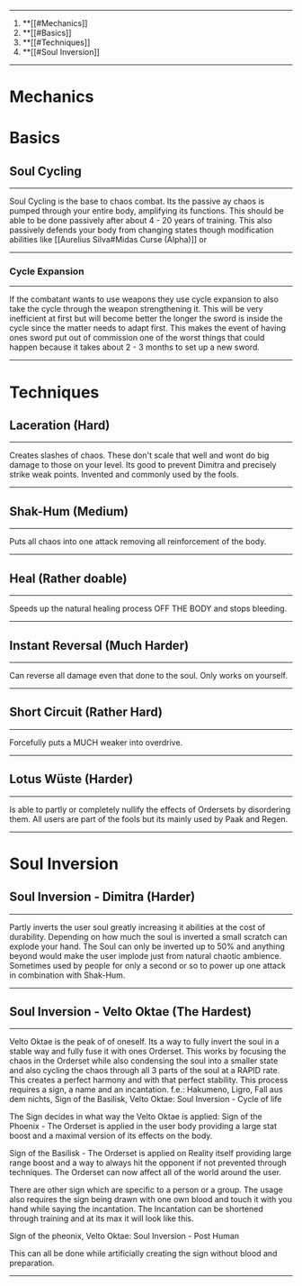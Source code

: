 ___
1. **[[#Mechanics]]
2. **[[#Basics]]
3. **[[#Techniques]]
4. **[[#Soul Inversion]]
___

# Mechanics



# Basics
## Soul Cycling
___
Soul Cycling is the base to chaos combat. Its the passive ay chaos is pumped through your entire body, amplifying its functions. 
This should be able to be done passively after about 4 - 20 years of training.
This also passively defends your body from changing states though modification abilities like [[Aurelius Silva#Midas Curse (Alpha)]] or
___
### Cycle Expansion 
___
If the combatant wants to use weapons they use cycle expansion to also take the cycle through the weapon strengthening it.
This will be very inefficient at first but will become better the longer the sword is inside the cycle since the matter needs to adapt first.
This makes the event of having ones sword put out of commission one of the worst things that could happen because it takes about 2 - 3 months to set up a new sword.
___


# Techniques

## Laceration (Hard)
___
Creates slashes of chaos. These don't scale that well and wont do big damage to those on your level. Its good to prevent Dimitra and precisely strike weak points.
Invented and commonly used by the fools.
___
## Shak-Hum (Medium)
___
Puts all chaos into one attack removing all reinforcement of the body.
___
## Heal (Rather doable)
___
Speeds up the natural healing process OFF THE BODY and stops bleeding.
___
## Instant Reversal (Much Harder)
___
Can reverse all damage even that done to the soul.
Only works on yourself.
___
## Short Circuit (Rather Hard)
___
Forcefully puts a MUCH weaker into overdrive.
___
## Lotus Wüste (Harder)
___
Is able to partly or completely nullify the effects of Ordersets by disordering them.
All users are part of the fools but its mainly used by Paak and Regen.
___

# Soul Inversion
## Soul Inversion - Dimitra (Harder)
___
Partly inverts the user soul greatly increasing it abilities at the cost of durability.
Depending on how much the soul is inverted a small scratch can explode your hand.
The Soul can only be inverted up to 50% and anything beyond would make the user implode just from natural chaotic ambience.
Sometimes used by people for only a second or so to power up one attack in combination with Shak-Hum.
___
## Soul Inversion - Velto Oktae (The Hardest)
___
Velto Oktae is the peak of of oneself. Its a way to fully invert the soul in a stable way and fully fuse it with ones Orderset. This works by focusing the chaos in the Orderset while also condensing the soul into a smaller state and also cycling the chaos through all 3 parts of the soul at a RAPID rate. This creates a perfect harmony and with that perfect stability.
This process requires a sign, a name and an incantation.
f.e.:
Hakumeno, Ligro, Fall aus dem nichts, Sign of the Basilisk, Velto Oktae: Soul Inversion - Cycle of life

The Sign decides in what way the Velto Oktae is applied:
Sign of the Phoenix - The Orderset is applied in the user body providing a large stat boost and a maximal version of its effects on the body.

Sign of the Basilisk - The Orderset is applied on Reality itself providing large range boost and a way to always hit the opponent if not prevented through techniques. The Orderset can now affect all of the world around the user.

There are other sign which are specific to a person or a group.
The usage also requires the sign being drawn with one own blood and touch it with you hand while saying the incantation.
The Incantation can be shortened through training and at its max it will look like this.

Sign of the pheonix, Velto Oktae: Soul Inversion - Post Human

This can all be done while artificially creating the sign without blood and preparation.
___